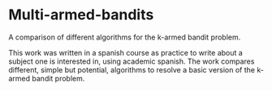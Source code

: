 # Multi-armed-bandits
A comparison of different algorithms for the k-armed bandit problem.

This work was written in a spanish course as practice to write about a subject one is interested in, using academic spanish. The work compares different, simple but potential, algorithms to resolve a basic version of the k-armed bandit problem. 
